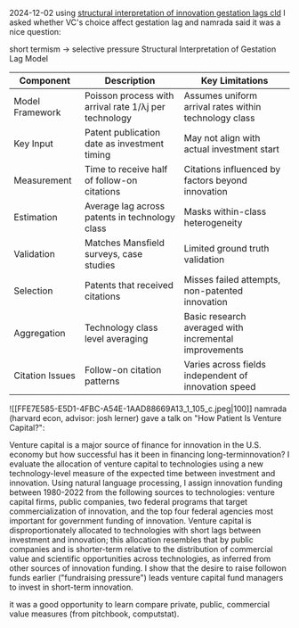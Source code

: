2024-12-02
using [structural interpretation of innovation gestation lags cld](https://claude.ai/chat/e0f7d884-10d7-4443-bac9-ccbbaf76d3f2) I asked whether VC's choice affect gestation lag and namrada said it was a nice question:

short termism -> selective pressure
Structural Interpretation of Gestation Lag Model

| Component | Description | Key Limitations |
|-----------|-------------|-----------------|
| Model Framework | Poisson process with arrival rate 1/λj per technology | Assumes uniform arrival rates within technology class |
| Key Input | Patent publication date as investment timing | May not align with actual investment start |
| Measurement | Time to receive half of follow-on citations | Citations influenced by factors beyond innovation |
| Estimation | Average lag across patents in technology class | Masks within-class heterogeneity |
| Validation | Matches Mansfield surveys, case studies | Limited ground truth validation |
| Selection | Patents that received citations | Misses failed attempts, non-patented innovation |
| Aggregation | Technology class level averaging | Basic research averaged with incremental improvements |
| Citation Issues | Follow-on citation patterns | Varies across fields independent of innovation speed |



![[FFE7E585-E5D1-4FBC-A54E-1AAD88669A13_1_105_c.jpeg|100]]
namrada (harvard econ, advisor: josh lerner)  gave a talk on "How Patient Is Venture Capital?":

Venture capital is a major source of finance for innovation in the U.S. economy but how successful has it been in financing long-terminnovation? I evaluate the allocation of venture capital to technologies using a new technology-level measure of the expected time between investment and innovation. Using natural language processing, I assign innovation funding between 1980-2022 from the following sources to technologies: venture capital firms, public companies, two federal programs that target commercialization of innovation, and the top four federal agencies most important for government funding of innovation. Venture capital is disproportionately allocated to technologies with short lags between investment and innovation; this allocation resembles that by public companies and is shorter-term relative to the distribution of commercial value and scientific opportunities across technologies, as inferred from other sources of innovation funding. I show that the desire to raise followon funds earlier ("fundraising pressure") leads venture capital fund managers to invest in short-term innovation.


it was a good opportunity to learn compare private, public, commercial value measures (from pitchbook, computstat). 

